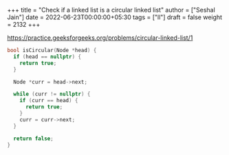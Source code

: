 +++
title = "Check if a linked list is a circular linked list"
author = ["Seshal Jain"]
date = 2022-06-23T00:00:00+05:30
tags = ["ll"]
draft = false
weight = 2132
+++

<https://practice.geeksforgeeks.org/problems/circular-linked-list/1>

```cpp
bool isCircular(Node *head) {
  if (head == nullptr) {
    return true;
  }

  Node *curr = head->next;

  while (curr != nullptr) {
    if (curr == head) {
      return true;
    }
    curr = curr->next;
  }

  return false;
}
```
